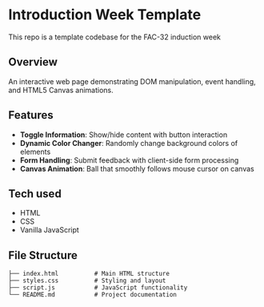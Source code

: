 # Introduction Week Template

This repo is a template codebase for the FAC-32 induction week

## Overview

An interactive web page demonstrating DOM manipulation, event handling, and HTML5 Canvas animations.

## Features

- **Toggle Information**: Show/hide content with button interaction
- **Dynamic Color Changer**: Randomly change background colors of elements
- **Form Handling**: Submit feedback with client-side form processing
- **Canvas Animation**: Ball that smoothly follows mouse cursor on canvas

## Tech used

- HTML
- CSS
- Vanilla JavaScript

## File Structure

```
├── index.html          # Main HTML structure
├── styles.css          # Styling and layout
├── script.js           # JavaScript functionality
└── README.md           # Project documentation
```
